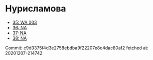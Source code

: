 # Нурисламова
- [35: WA 003](35.md)
- [36: NA](36.md)
- [37: NA](37.md)
- [38: NA](38.md)

Commit: c9d3375f4d3e2758ebdba9f22207e8c4dac80af2
 fetched at: 20201207-214742
